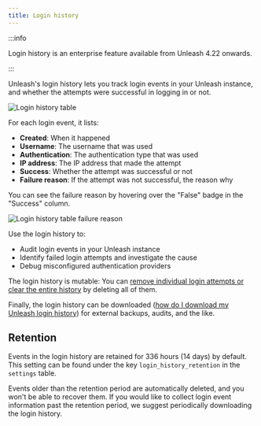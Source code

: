 ```yaml
---
title: Login history
---
```


:::info

Login history is an enterprise feature available from Unleash 4.22 onwards.

:::

Unleash's login history lets you track login events in your Unleash instance, and whether the attempts were successful in logging in or not. 

![Login history table](/img/login-history-table.png)

For each login event, it lists:

 - **Created**: When it happened
 - **Username**: The username that was used
 - **Authentication**: The authentication type that was used
 - **IP address**: The IP address that made the attempt
 - **Success**: Whether the attempt was successful or not
 - **Failure reason**: If the attempt was not successful, the reason why

You can see the failure reason by hovering over the "False" badge in the "Success" column.

![Login history table failure reason](/img/login-history-table-fail.png)

Use the login history to:

- Audit login events in your Unleash instance
- Identify failed login attempts and investigate the cause
- Debug misconfigured authentication providers

The login history is mutable: You can [remove individual login attempts or clear the entire history](../how-to/how-to-download-login-history.mdx#deleting-login-history-events) by deleting all of them.

Finally, the login history can be downloaded ([how do I download my Unleash login history](../how-to/how-to-download-login-history.mdx)) for external backups, audits, and the like.

## Retention

Events in the login history are retained for 336 hours (14 days) by default. This setting can be found under the key `login_history_retention` in the `settings` table.

Events older than the retention period are automatically deleted, and you won't be able to recover them. If you would like to collect login event information past the retention period, we suggest periodically downloading the login history.
